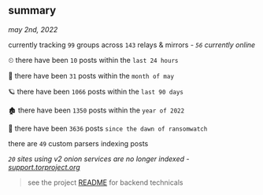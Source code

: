 
## summary
_may 2nd, 2022_

currently tracking `99` groups across `143` relays & mirrors - _`56` currently online_

⏲ there have been `10` posts within the `last 24 hours`

🦈 there have been `31` posts within the `month of may`

🪐 there have been `1066` posts within the `last 90 days`

🏚 there have been `1350` posts within the `year of 2022`

🦕 there have been `3636` posts `since the dawn of ransomwatch`

there are `49` custom parsers indexing posts

_`20` sites using v2 onion services are no longer indexed - [support.torproject.org](https://support.torproject.org/onionservices/v2-deprecation/)_

> see the project [README](https://github.com/thetanz/ransomwatch#ransomwatch--) for backend technicals

